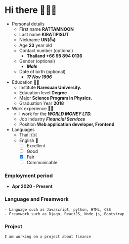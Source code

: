 # Hi there 👋👋👋

- Personal details
    - First name __RATTAMNOON__
    - Last name __KIRATIPISUT__
    - Nickname  __UN(อั๋น)__
    - Age __23__ year old
    - Contact number (optional)
        - __Thailand +66 95 894 0136__
    - Gender (optional) 
        - ___Male___
    - Date of birth (optional)
        - ___17 Nov 1996___
- Education 👨‍🎓
    - Institute __Naresuan University.__
    - Education level __Degree__
    - Major __Science Program in Physics.__
    - Graduation Year __2018__
- Work experience 👨‍🏭
    - I work for the ___WORLD MONEY LTD.___
    - Job industry ___Financial Services___
    - Position __Web application developer, Frontend__ 
- Languages 
    - Thai 🇹🇭
    - English 🏴󠁧󠁢󠁥󠁮󠁧󠁿 
        - [ ] Excellent   
        - [ ] Good        
        - [x] Fair
        - [ ] Communicable  

### Employment period
- __Apr 2020 - Present__

### Language and Freamwork
```
- Language such as Javascript, python, HTML, CSS
- Freamwork such as Djago, ReactJS, Node js, Bootstrap  
``` 

### Project
```
I am working on a project about finance
``` 
